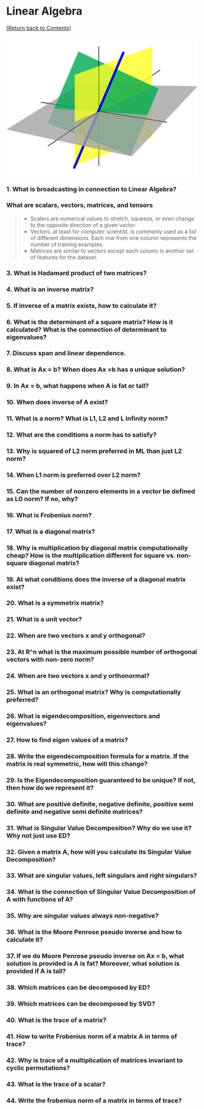 # Linear Algebra
[(Return back to Contents)](https://github.com/rchavezj/Cracking_The_Machine_Learning_Interview/#Contents)

<img src="linear_algebra.png" width="700">

### 1. What is broadcasting in connection to Linear Algebra?
### What are scalars, vectors, matrices, and tensors
>  - Scalers are numerical values to stretch, squeeze, or even change to the opposite direction of a given vector
>  - Vectors, at least for computer scientist, is commonly used as a list of different dimensions. Each row from one column represents the number of training examples. 
>  - Matrices are similar to vectors except each column is another set of features for the dataset. 
### 3. What is Hadamard product of two matrices?
### 4. What is an inverse matrix?
### 5. If inverse of a matrix exists, how to calculate it?
### 6. What is the determinant of a square matrix? How is it calculated? What is the connection of determinant to eigenvalues?
### 7. Discuss span and linear dependence.
### 8. What is Ax = b? When does Ax =b has a unique solution?
### 9. In Ax = b, what happens when A is fat or tall?
### 10. When does inverse of A exist?
### 11. What is a norm? What is L1, L2 and L infinity norm?
### 12. What are the conditions a norm has to satisfy?
### 13. Why is squared of L2 norm preferred in ML than just L2 norm?
### 14. When L1 norm is preferred over L2 norm?
### 15. Can the number of nonzero elements in a vector be defined as L0 norm? If no, why?
### 16. What is Frobenius norm?
### 17. What is a diagonal matrix?
### 18. Why is multiplication by diagonal matrix computationally cheap? How is the multiplication different for square vs. non-square diagonal matrix?
### 19. At what conditions does the inverse of a diagonal matrix exist?
### 20. What is a symmetrix matrix?
### 21. What is a unit vector?
### 22. When are two vectors x and y orthogonal?
### 23. At R^n what is the maximum possible number of orthogonal vectors with non-zero norm?
### 24. When are two vectors x and y orthonormal?
### 25. What is an orthogonal matrix? Why is computationally preferred?
### 26. What is eigendecomposition, eigenvectors and eigenvalues?
### 27. How to find eigen values of a matrix?
### 28. Write the eigendecomposition formula for a matrix. If the matrix is real symmetric, how will this change?
### 29. Is the Eigendecomposition guaranteed to be unique? If not, then how do we represent it?
### 30. What are positive definite, negative definite, positive semi definite and negative semi definite matrices?
### 31. What is Singular Value Decomposition? Why do we use it? Why not just use ED?
### 32. Given a matrix A, how will you calculate its Singular Value Decomposition?
### 33. What are singular values, left singulars and right singulars?
### 34. What is the connection of Singular Value Decomposition of A with functions of A?
### 35. Why are singular values always non-negative?
### 36. What is the Moore Penrose pseudo inverse and how to calculate it?
### 37. If we do Moore Penrose pseudo inverse on Ax = b, what solution is provided is A is fat? Moreover, what solution is provided if A is tall?
### 38. Which matrices can be decomposed by ED?
### 39. Which matrices can be decomposed by SVD?
### 40. What is the trace of a matrix?
### 41. How to write Frobenius norm of a matrix A in terms of trace?
### 42. Why is trace of a multiplication of matrices invariant to cyclic permutations?
### 43. What is the trace of a scalar?
### 44. Write the frobenius norm of a matrix in terms of trace?
